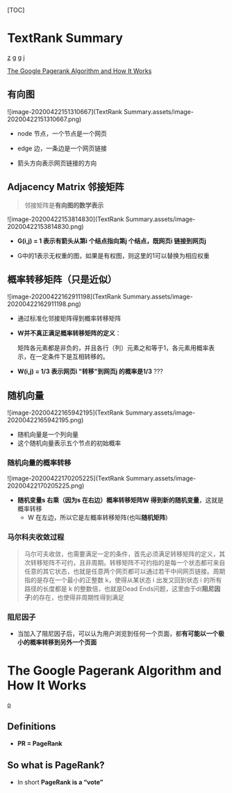 [TOC]



# TextRank Summary

[z](https://zhuanlan.zhihu.com/p/126733456) [g](https://ansvver.github.io/pagerank_and_textrank.html) [g](https://zouzhitao.github.io/posts/pagerank/) [j](https://www.jianshu.com/p/f6d66ab97332)

[The Google Pagerank Algorithm and How It Works](https://www.cs.princeton.edu/~chazelle/courses/BIB/pagerank.htm)



## 有向图

![image-20200422151310667](TextRank Summary.assets/image-20200422151310667.png)

- node 节点，一个节点是一个网页

- edge 边，一条边是一个网页链接

- 箭头方向表示网页链接的方向





## Adjacency Matrix 邻接矩阵

> 邻接矩阵是**有向图的数学表示**



![image-20200422153814830](TextRank Summary.assets/image-20200422153814830.png)



- **G(i,j) = 1 表示有箭头从第i 个结点指向第j 个结点，既网页i 链接到网页j** 

- G中的1表示无权重的图，如果是有权图，则这里的1可以替换为相应权重





## 概率转移矩阵（只是近似）

![image-20200422162911198](TextRank Summary.assets/image-20200422162911198.png)



- 通过标准化邻接矩阵得到概率转移矩阵

- **W并不真正满足概率转移矩阵的定义**：

  矩阵各元素都是非负的，并且各行（列）元素之和等于1，各元素用概率表示，在一定条件下是互相转移的。

- **W(i,j) = 1/3 表示网页i "转移"到网页j 的概率是1/3**  ???





## 随机向量



![image-20200422165942195](TextRank Summary.assets/image-20200422165942195.png)



- 随机向量是一个列向量
- 这个随机向量表示五个节点的初始概率





### 随机向量的概率转移

![image-20200422170205225](TextRank Summary.assets/image-20200422170205225.png)

- **随机变量s 右乘（因为s 在右边）概率转移矩阵W 得到新的随机变量**，这就是概率转移
  - W 在左边，所以它是左概率转移矩阵(也叫**随机矩阵**)





### 马尔科夫收敛过程

> 马尔可夫收敛，也需要满足一定的条件，首先必须满足转移矩阵的定义，其次转移矩阵不可约，且非周期。转移矩阵不可约指的是每一个状态都可来自任意的其它状态，也就是任意两个网页都可以通过若干中间网页链接。周期指的是存在一个最小的正整数 k，使得从某状态 i 出发又回到状态 i 的所有路径的长度都是 k 的整数倍，也就是Dead Ends问题，这里由于d(**阻尼因子**)的存在，也使得非周期性得到满足





### 阻尼因子

- 当加入了阻尼因子后，可以认为用户浏览到任何一个页面，都**有可能以一个极小的概率转移到另外一个页面**







# The Google Pagerank Algorithm and How It Works

[o](https://www.cs.princeton.edu/~chazelle/courses/BIB/pagerank.htm)



## Definitions

-  **PR = PageRank**



## So what is PageRank?

- In short **PageRank is a “vote”**











